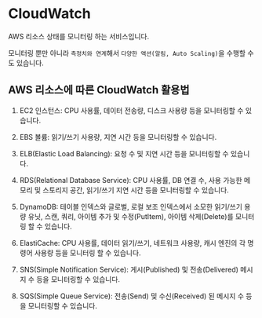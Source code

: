 # CloudWatch

AWS 리소스 상태를 모니터링 하는 서비스입니다.

모니터링 뿐만 아니라 `측정치와 연계`해서 `다양한 액션(알림, Auto Scaling)`을 수행할 수도 있습니다.

## AWS 리소스에 따른 CloudWatch 활용법

1. EC2 인스턴스: CPU 사용률, 데이터 전송량, 디스크 사용량 등을 모니터링할 수 있습니다. 

2. EBS 볼륨: 읽기/쓰기 사용량, 지연 시간 등을 모니터링할 수 있습니다. 

3. ELB(Elastic Load Balancing): 요청 수 및 지연 시간 등을 모니터링할 수 있습니다. 

4. RDS(Relational Database Service): CPU 사용률, DB 연결 수, 사용 가능한 메모리 및 스토리지 공간, 읽기/쓰기 지연 시간 등을 모니터링할 수 있습니다. 

5. DynamoDB: 테이블 인덱스와 글로벌, 로컬 보조 인덱스에서 소모한 읽기/쓰기 용량 유닛, 스캔, 쿼리, 아이템 추가 및 수정(PutItem), 아이템 삭제(Delete)를 모니터링 할 수 있습니다. 

6. ElastiCache: CPU 사용률, 데이터 읽기/쓰기, 네트워크 사용량, 캐시 엔진의 각 명령어 사용량 등을 모니터링 할 수 있습니다. 

7. SNS(Simple Notification Service): 게시(Published) 및 전송(Delivered) 메시지 수 등을 모니터링할 수 있습니다. 

8. SQS(Simple Queue Service): 전송(Send) 및 수신(Received) 된 메시지 수 등을 모니터링할 수 있습니다.

